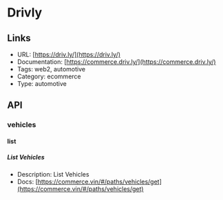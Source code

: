 # Drivly

## Links

* URL: [https://driv.ly/](https://driv.ly/)
* Documentation: [https://commerce.driv.ly/](https://commerce.driv.ly/)
* Tags: web2, automotive
* Category: ecommerce
* Type: automotive

## API

### vehicles

#### list

##### List Vehicles

* Description: List Vehicles
* Docs: [https://commerce.vin/#/paths/vehicles/get](https://commerce.vin/#/paths/vehicles/get)
